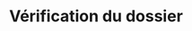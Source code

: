 ---
slug: verification
title: Vérification du dossier
price: 100
excerpt: Nous allons analyser votre dossier de demande de visa pour vous assurer que vous n’avez rien manqué et que vous avez mis toutes les chances de votre coté pour l’obtention du visa.
rank: 3
assistanceFormServiceChoiceLabel: Je veux que vous analysiez ma demande pour m'indiquer comment l’améliorer et augmenter mes chances d’obtention du visa.
assistanceFormConfirmationTitle: 🎉 Demande d’assistance reçue 🎉
assistanceFormConfirmationFirstParagraph: Votre demande d’analyses et recommandations concernant vos documents de demande de visa a été reçue par notre équipe. Un membre de l’équipe vous contactera dans un délai de trois jours ouvrables pour vous expliquer comment procéder au paiement de frais de vérification.
assistanceFormConfirmationSecondParagraph: Vous pouvez déjà envoyer vos documents à l’adresse courriel assistance@rdcetudes.com en attendant d’effectuer votre paiement. Nous vous remercions pour la confiance que vous nous accordez.
---